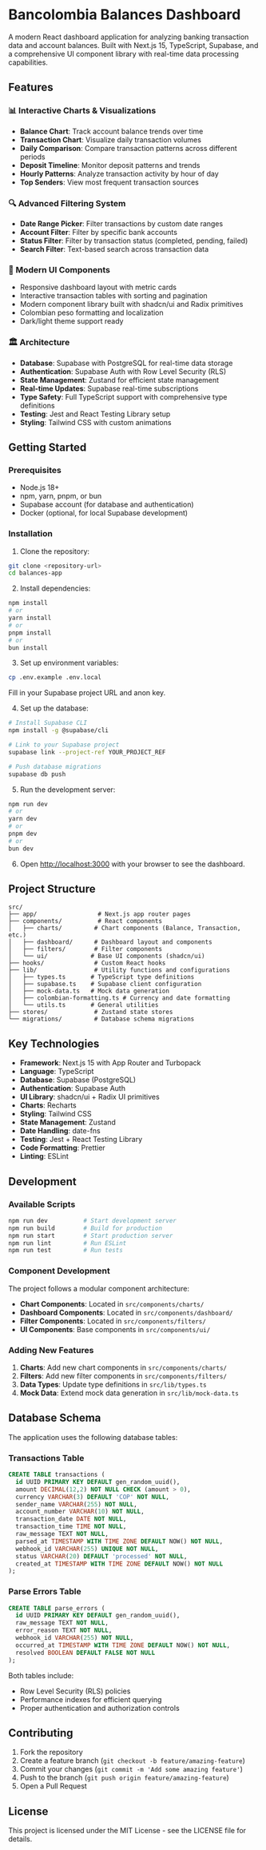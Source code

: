 # Bancolombia Balances Dashboard

A modern React dashboard application for analyzing banking transaction data and account balances. Built with Next.js 15, TypeScript, Supabase, and a comprehensive UI component library with real-time data processing capabilities.

## Features

### 📊 Interactive Charts & Visualizations
- **Balance Chart**: Track account balance trends over time
- **Transaction Chart**: Visualize daily transaction volumes
- **Daily Comparison**: Compare transaction patterns across different periods
- **Deposit Timeline**: Monitor deposit patterns and trends
- **Hourly Patterns**: Analyze transaction activity by hour of day
- **Top Senders**: View most frequent transaction sources

### 🔍 Advanced Filtering System
- **Date Range Picker**: Filter transactions by custom date ranges
- **Account Filter**: Filter by specific bank accounts
- **Status Filter**: Filter by transaction status (completed, pending, failed)
- **Search Filter**: Text-based search across transaction data

### 📱 Modern UI Components
- Responsive dashboard layout with metric cards
- Interactive transaction tables with sorting and pagination
- Modern component library built with shadcn/ui and Radix primitives
- Colombian peso formatting and localization
- Dark/light theme support ready

### 🏛️ Architecture
- **Database**: Supabase with PostgreSQL for real-time data storage
- **Authentication**: Supabase Auth with Row Level Security (RLS)
- **State Management**: Zustand for efficient state management
- **Real-time Updates**: Supabase real-time subscriptions
- **Type Safety**: Full TypeScript support with comprehensive type definitions
- **Testing**: Jest and React Testing Library setup
- **Styling**: Tailwind CSS with custom animations

## Getting Started

### Prerequisites
- Node.js 18+ 
- npm, yarn, pnpm, or bun
- Supabase account (for database and authentication)
- Docker (optional, for local Supabase development)

### Installation

1. Clone the repository:
```bash
git clone <repository-url>
cd balances-app
```

2. Install dependencies:
```bash
npm install
# or
yarn install
# or
pnpm install
# or
bun install
```

3. Set up environment variables:
```bash
cp .env.example .env.local
```
Fill in your Supabase project URL and anon key.

4. Set up the database:
```bash
# Install Supabase CLI
npm install -g @supabase/cli

# Link to your Supabase project
supabase link --project-ref YOUR_PROJECT_REF

# Push database migrations
supabase db push
```

5. Run the development server:
```bash
npm run dev
# or
yarn dev
# or
pnpm dev
# or
bun dev
```

6. Open [http://localhost:3000](http://localhost:3000) with your browser to see the dashboard.

## Project Structure

```
src/
├── app/                 # Next.js app router pages
├── components/          # React components
│   ├── charts/         # Chart components (Balance, Transaction, etc.)
│   ├── dashboard/      # Dashboard layout and components
│   ├── filters/        # Filter components
│   └── ui/            # Base UI components (shadcn/ui)
├── hooks/              # Custom React hooks
├── lib/                # Utility functions and configurations
│   ├── types.ts       # TypeScript type definitions
│   ├── supabase.ts    # Supabase client configuration
│   ├── mock-data.ts   # Mock data generation
│   ├── colombian-formatting.ts # Currency and date formatting
│   └── utils.ts       # General utilities
├── stores/             # Zustand state stores
└── migrations/         # Database schema migrations
```

## Key Technologies

- **Framework**: Next.js 15 with App Router and Turbopack
- **Language**: TypeScript
- **Database**: Supabase (PostgreSQL)
- **Authentication**: Supabase Auth
- **UI Library**: shadcn/ui + Radix UI primitives
- **Charts**: Recharts
- **Styling**: Tailwind CSS
- **State Management**: Zustand
- **Date Handling**: date-fns
- **Testing**: Jest + React Testing Library
- **Code Formatting**: Prettier
- **Linting**: ESLint

## Development

### Available Scripts

```bash
npm run dev          # Start development server
npm run build        # Build for production
npm run start        # Start production server
npm run lint         # Run ESLint
npm run test         # Run tests
```

### Component Development

The project follows a modular component architecture:

- **Chart Components**: Located in `src/components/charts/`
- **Dashboard Components**: Located in `src/components/dashboard/`
- **Filter Components**: Located in `src/components/filters/`
- **UI Components**: Base components in `src/components/ui/`

### Adding New Features

1. **Charts**: Add new chart components in `src/components/charts/`
2. **Filters**: Add new filter components in `src/components/filters/`
3. **Data Types**: Update type definitions in `src/lib/types.ts`
4. **Mock Data**: Extend mock data generation in `src/lib/mock-data.ts`

## Database Schema

The application uses the following database tables:

### Transactions Table
```sql
CREATE TABLE transactions (
  id UUID PRIMARY KEY DEFAULT gen_random_uuid(),
  amount DECIMAL(12,2) NOT NULL CHECK (amount > 0),
  currency VARCHAR(3) DEFAULT 'COP' NOT NULL,
  sender_name VARCHAR(255) NOT NULL,
  account_number VARCHAR(10) NOT NULL,
  transaction_date DATE NOT NULL,
  transaction_time TIME NOT NULL,
  raw_message TEXT NOT NULL,
  parsed_at TIMESTAMP WITH TIME ZONE DEFAULT NOW() NOT NULL,
  webhook_id VARCHAR(255) UNIQUE NOT NULL,
  status VARCHAR(20) DEFAULT 'processed' NOT NULL,
  created_at TIMESTAMP WITH TIME ZONE DEFAULT NOW() NOT NULL
);
```

### Parse Errors Table
```sql
CREATE TABLE parse_errors (
  id UUID PRIMARY KEY DEFAULT gen_random_uuid(),
  raw_message TEXT NOT NULL,
  error_reason TEXT NOT NULL,
  webhook_id VARCHAR(255) NOT NULL,
  occurred_at TIMESTAMP WITH TIME ZONE DEFAULT NOW() NOT NULL,
  resolved BOOLEAN DEFAULT FALSE NOT NULL
);
```

Both tables include:
- Row Level Security (RLS) policies
- Performance indexes for efficient querying
- Proper authentication and authorization controls

## Contributing

1. Fork the repository
2. Create a feature branch (`git checkout -b feature/amazing-feature`)
3. Commit your changes (`git commit -m 'Add some amazing feature'`)
4. Push to the branch (`git push origin feature/amazing-feature`)
5. Open a Pull Request

## License

This project is licensed under the MIT License - see the LICENSE file for details.
